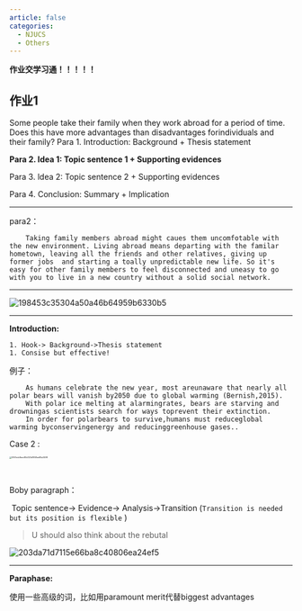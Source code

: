 ```yaml
---
article: false
categories:
  - NJUCS
  - Others
---
```


**作业交学习通！！！！！**

## 作业1

Some people take their family when they work abroad for a period of time. Does this have more advantages than disadvantages forindividuals and their family?
Para 1. Introduction: Background + Thesis statement

**Para 2. ldea 1: Topic sentence 1 + Supporting evidences**

Para 3. ldea 2: Topic sentence 2 + Supporting evidences

Para 4. Conclusion: Summary + lmplication

---

para2：

```
	Taking family members abroad might caues them uncomfotable with the new environment. Living abroad means departing with the familar hometown, leaving all the friends and other relatives, giving up former jobs  and starting a toally unpredictable new life. So it's easy for other family members to feel disconnected and uneasy to go with you to live in a new country without a solid social network.
```

---

![198453c35304a50a46b64959b6330b5](https://yamapicgo.oss-cn-nanjing.aliyuncs.com/picgoImage/198453c35304a50a46b64959b6330b5.jpg)







---

**Introduction:**

	1. Hook-> Background->Thesis statement
	1. Consise but effective! 

例子：
```case1
	As humans celebrate the new year, most areunaware that nearly all polar bears will vanish by2050 due to global warming (Bernish,2015). 
	With polar ice melting at alarmingrates, bears are starving and drowningas scientists search for ways toprevent their extinction. 
	In order for polarbears to survive,humans must reduceglobal warming byconservingenergy and reducinggreenhouse gases.. 
```

Case 2 : 

<img src="https://yamapicgo.oss-cn-nanjing.aliyuncs.com/picgoImage/5167edc8eec80d325d1958ee80a3498.jpg" alt="5167edc8eec80d325d1958ee80a3498" style="zoom: 25%;" />



​	





Boby paragraph：

​	Topic sentence-> Evidence-> Analysis->Transition  (`Transition is needed but its position is flexible` )

>    U should also think about the rebutal 

![203da71d7115e66ba8c40806ea24ef5](https://yamapicgo.oss-cn-nanjing.aliyuncs.com/picgoImage/203da71d7115e66ba8c40806ea24ef5.jpg)

---

**Paraphase:**

使用一些高级的词，比如用paramount merit代替biggest advantages
